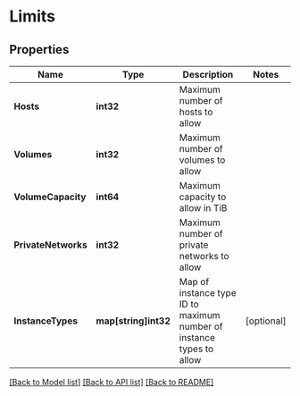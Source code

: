 # Limits

## Properties

Name | Type | Description | Notes
------------ | ------------- | ------------- | -------------
**Hosts** | **int32** | Maximum number of hosts to allow | 
**Volumes** | **int32** | Maximum number of volumes to allow | 
**VolumeCapacity** | **int64** | Maximum capacity to allow in TiB | 
**PrivateNetworks** | **int32** | Maximum number of private networks to allow | 
**InstanceTypes** | **map[string]int32** | Map of instance type ID to maximum number of instance types to allow | [optional] 

[[Back to Model list]](../README.md#documentation-for-models) [[Back to API list]](../README.md#documentation-for-api-endpoints) [[Back to README]](../README.md)


